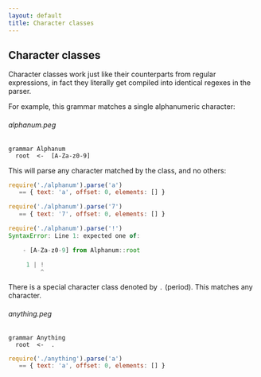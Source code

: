 ```yaml
---
layout: default
title: Character classes
---
```


## Character classes

Character classes work just like their counterparts from regular expressions,
in fact they literally get compiled into identical regexes in the parser.

For example, this grammar matches a single alphanumeric character:

###### alphanum.peg

    grammar Alphanum
      root  <-  [A-Za-z0-9]

This will parse any character matched by the class, and no others:

```js
require('./alphanum').parse('a')
   == { text: 'a', offset: 0, elements: [] }

require('./alphanum').parse('7')
   == { text: '7', offset: 0, elements: [] }

require('./alphanum').parse('!')
SyntaxError: Line 1: expected one of:

    - [A-Za-z0-9] from Alphanum::root

     1 | !
         ^
```

There is a special character class denoted by `.` (period). This matches any
character.

###### anything.peg

    grammar Anything
      root  <-  .

```js
require('./anything').parse('a')
   == { text: 'a', offset: 0, elements: [] }
```
